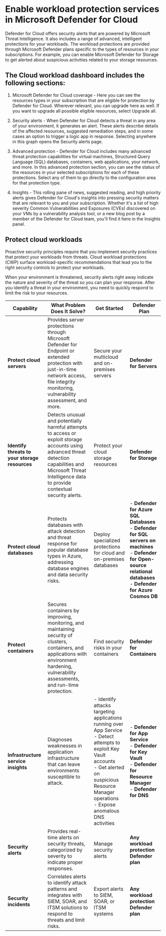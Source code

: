 # Enable workload protection services in Microsoft Defender for Cloud

Defender for Cloud offers security alerts that are powered by Microsoft Threat Intelligence. It also includes a range of advanced, intelligent protections for your workloads. The workload protections are provided through Microsoft Defender plans specific to the types of resources in your subscriptions. For example, you can enable Microsoft Defender for Storage to get alerted about suspicious activities related to your storage resources.

## The Cloud workload dashboard includes the following sections:

1) Microsoft Defender for Cloud coverage - Here you can see the resources types in your subscription that are eligible for protection by Defender for Cloud. Wherever relevant, you can upgrade here as well. If you want to upgrade all possible eligible resources, select Upgrade all.

2) Security alerts - When Defender for Cloud detects a threat in any area of your environment, it generates an alert. These alerts describe details of the affected resources, suggested remediation steps, and in some cases an option to trigger a logic app in response. Selecting anywhere in this graph opens the Security alerts page.

3) Advanced protection - Defender for Cloud includes many advanced threat protection capabilities for virtual machines, Structured Query Language (SQL) databases, containers, web applications, your network, and more. In this advanced protection section, you can see the status of the resources in your selected subscriptions for each of these protections. Select any of them to go directly to the configuration area for that protection type.

4) Insights - This rolling pane of news, suggested reading, and high priority alerts gives Defender for Cloud's insights into pressing security matters that are relevant to you and your subscription. Whether it's a list of high severity Common Vulnerabilities and Exposures (CVEs) discovered on your VMs by a vulnerability analysis tool, or a new blog post by a member of the Defender for Cloud team, you'll find it here in the Insights panel.

## Protect cloud workloads

Proactive security principles require that you implement security practices that protect your workloads from threats. Cloud workload protections (CWP) surface workload-specific recommendations that lead you to the right security controls to protect your workloads.

When your environment is threatened, security alerts right away indicate the nature and severity of the threat so you can plan your response. After you identify a threat in your environment, you need to quickly respond to limit the risk to your resources.

| Capability                          | What Problem Does It Solve? | Get Started | Defender Plan |
|--------------------------------------|-----------------------------|-------------|---------------|
| **Protect cloud servers** | Provides server protections through Microsoft Defender for Endpoint or extended protection with just-in-time network access, file integrity monitoring, vulnerability assessment, and more. | Secure your multicloud and on-premises servers | **Defender for Servers** |
| **Identify threats to your storage resources** | Detects unusual and potentially harmful attempts to access or exploit storage accounts using advanced threat detection capabilities and Microsoft Threat Intelligence data to provide contextual security alerts. | Protect your cloud storage resources | **Defender for Storage** |
| **Protect cloud databases** | Protects databases with attack detection and threat response for popular database types in Azure, addressing database engines and data security risks. | Deploy specialized protections for cloud and on-premises databases | - **Defender for Azure SQL Databases**<br>- **Defender for SQL servers on machines**<br>- **Defender for Open-source relational databases**<br>- **Defender for Azure Cosmos DB** |
| **Protect containers** | Secures containers by improving, monitoring, and maintaining security of clusters, containers, and applications with environment hardening, vulnerability assessments, and run-time protection. | Find security risks in your containers | **Defender for Containers** |
| **Infrastructure service insights** | Diagnoses weaknesses in application infrastructure that can leave environments susceptible to attack. | - Identify attacks targeting applications running over App Service<br>- Detect attempts to exploit Key Vault accounts<br>- Get alerted on suspicious Resource Manager operations<br>- Expose anomalous DNS activities | - **Defender for App Service**<br>- **Defender for Key Vault**<br>- **Defender for Resource Manager**<br>- **Defender for DNS** |
| **Security alerts** | Provides real-time alerts on security threats, categorized by severity to indicate proper responses. | Manage security alerts | **Any workload protection Defender plan** |
| **Security incidents** | Correlates alerts to identify attack patterns and integrates with SIEM, SOAR, and ITSM solutions to respond to threats and limit risks. | Export alerts to SIEM, SOAR, or ITSM systems | **Any workload protection Defender plan** |
